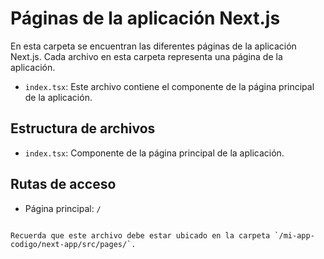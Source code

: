 # Páginas de la aplicación Next.js

En esta carpeta se encuentran las diferentes páginas de la aplicación Next.js. Cada archivo en esta carpeta representa una página de la aplicación.

- `index.tsx`: Este archivo contiene el componente de la página principal de la aplicación.

## Estructura de archivos

- `index.tsx`: Componente de la página principal de la aplicación.

## Rutas de acceso

- Página principal: `/`
```

Recuerda que este archivo debe estar ubicado en la carpeta `/mi-app-codigo/next-app/src/pages/`.
